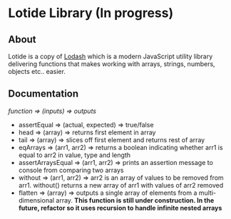 # Lotide Library (In progress)
## About
Lotide is a copy of [Lodash](https://github.com/lodash/lodash) which is a modern JavaScript utility library delivering functions that makes working with arrays, strings, numbers, objects etc.. easier.
## Documentation
*function => (inputs) => outputs*
* assertEqual => (actual, expected) => true/false
* head => (array) => returns first element in array
* tail => (array) => slices off first element and returns rest of array
* eqArrays => (arr1, arr2) => returns a boolean indicating whether arr1 is equal to arr2 in value, type and length
* assertArraysEqual => (arr1, arr2) => prints an assertion message to console from comparing two arrays
* without => (arr1, arr2) => arr2 is an array of values to be removed from arr1. without() returns a new array of arr1 with values of arr2 removed
* flatten => (array) => outputs a single array of elements from a multi-dimensional array. **This function is still under construction. In the future, refactor so it uses recursion to handle infinite nested arrays**